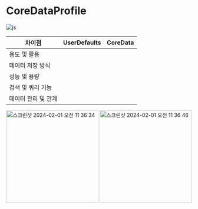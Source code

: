 # CoreDataProfile
![js](https://img.shields.io/badge/JavaScript-F7DF1E?style=for-the-badge&logo=JavaScript&logoColor=white)

|차이점|UserDefaults|**CoreData**|
|------|---|---|
|용도 및 활용|||
|데이터 저장 방식|||
|성능 및 용량|||
|검색 및 쿼리 기능|||
|데이터 관리 및 관계|||


<img width="250" alt="스크린샷 2024-02-01 오전 11 36 34" src="https://github.com/JosephSeong/CoreDataProfile/assets/48307813/009ef953-35cb-4944-b6a3-c18ba4584c0e">

<img width="250" alt="스크린샷 2024-02-01 오전 11 36 46" src="https://github.com/JosephSeong/CoreDataProfile/assets/48307813/3c10c8cd-02e8-4706-8a90-4fc917c2da25">
